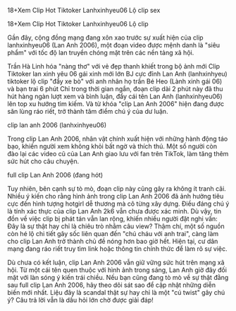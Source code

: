 18+Xem Clip Hot Tiktoker Lanhxinhyeu06 Lộ clip sex

18+Xem Clip Hot Tiktoker Lanhxinhyeu06 Lộ clip

Gần đây, cộng đồng mạng đang xôn xao trước sự xuất hiện của clip lanhxinhyeu06 (Lan Anh 2006), một đoạn video được mệnh danh là "siêu phẩm" với tốc độ lan truyền chóng mặt trên các nền tảng xã hội.

Trần Hà Linh hóa "nàng thơ" với vẻ đẹp thanh khiết trong bộ ảnh mới
Clip Tiktoker lan xinh yêu 06 gái xinh mới lớn BJ cực đỉnh
 Lan Anh (lanhxinhyeu) tiktoker lộ clip "đẩy xe bò" với anh nhân họ trần
Bé Heo (Lành xinh gái 06) và bạn trai 6 phút
Chỉ trong thời gian ngắn, đoạn clip dài 2 phút này đã thu hút hàng ngàn lượt xem và bình luận, đẩy cái tên Lan Anh (lanhxinhyeu06) lên top xu hướng tìm kiếm. Và từ khóa "clip Lan Anh 2006" hiện đang được săn lùng ráo riết, trở thành tâm điểm chú ý của dư luận.



clip lan anh 2006 (lanhxinhyeu06)
 

Trong clip Lan Anh 2006, nhân vật chính xuất hiện với những hành động táo bạo, khiến người xem không khỏi bất ngờ và thích thú. Một số người còn đào lại các video cũ của Lan Anh giao lưu với fan trên TikTok, làm tăng thêm sức hút cho câu chuyện.


full clip Lan Anh 2006 (đang hót)


Tuy nhiên, bên cạnh sự tò mò, đoạn clip này cũng gây ra không ít tranh cãi. Nhiều ý kiến cho rằng hình ảnh trong clip Lan Anh 2006 đã ảnh hưởng tiêu cực đến hình tượng hotgirl dễ thương mà cô từng xây dựng. Điều đáng chú ý là tính xác thực của clip Lan Anh 2k6 vẫn chưa được xác minh. Dù vậy, tin đồn về việc clip bị phát tán vẫn lan rộng, khiến nhiều người đặt nghi vấn: Đây là sự thật hay chỉ là chiêu trò nhằm câu view? Thậm chí, một số nguồn còn hé lộ chi tiết gây sốc liên quan đến "chú cháu với anh trai", càng làm cho clip Lan Anh trở thành chủ đề nóng hơn bao giờ hết. Hiện tại, cư dân mạng đang ráo riết truy tìm link hoặc thông tin chính thức để làm rõ sự việc.

	
Dù chưa có kết luận, clip Lan Anh 2006 vẫn giữ vững sức hút trên mạng xã hội. Từ một cái tên quen thuộc với hình ảnh trong sáng, Lan Anh giờ đây đối mặt với làn sóng ý kiến trái chiều. Nếu bạn cũng đang tò mò về sự thật đằng sau full clip Lan Anh 2006, hãy theo dõi sát sao để cập nhật những diễn biến mới nhất. Liệu đây là scandal thật sự hay chỉ là một "cú twist" gây chú ý? Câu trả lời vẫn là dấu hỏi lớn chờ được giải đáp! 
